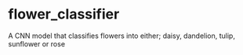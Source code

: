 # flower_classifier
A CNN model that classifies flowers into either; daisy, dandelion, tulip, sunflower or rose

